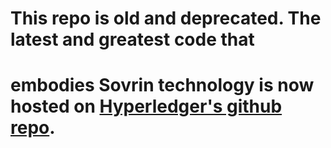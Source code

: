 # This repo is old and deprecated. The latest and greatest code that
# embodies Sovrin technology is now hosted on [Hyperledger's github repo](https://github.com/hyperledger/indy-node).
